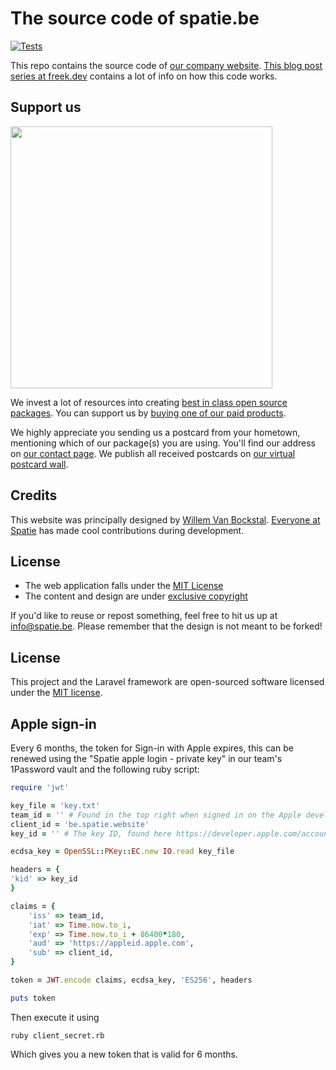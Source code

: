 # The source code of spatie.be

[![Tests](https://github.com/spatie/spatie.be/actions/workflows/run-tests.yml/badge.svg)](https://github.com/spatie/spatie.be/actions/workflows/run-tests.yml)

This repo contains the source code of [our company website](https://spatie.be). [This blog post series at freek.dev](https://freek.dev/1789-selling-digital-products-using-laravel-part-1-intro-a-tour-of-spatiebe) contains a lot of info on how this code works.

## Support us

[<img src="https://github-ads.s3.eu-central-1.amazonaws.com/spatiebe.jpg?t=1" width="419px" />](https://spatie.be/github-ad-click/spatie.be)

We invest a lot of resources into creating [best in class open source packages](https://spatie.be/open-source). You can support us by [buying one of our paid products](https://spatie.be/open-source/support-us).

We highly appreciate you sending us a postcard from your hometown, mentioning which of our package(s) you are using. You'll find our address on [our contact page](https://spatie.be/about-us). We publish all received postcards on [our virtual postcard wall](https://spatie.be/open-source/postcards).

## Credits

This website was principally designed by [Willem Van Bockstal](https://github.com/orgs/spatie/people/willemvb). [Everyone at Spatie](https://github.com/orgs/spatie/people) has made cool contributions during development.

## License

-   The web application falls under the [MIT License](https://choosealicense.com/licenses/mit/)
-   The content and design are under [exclusive copyright](https://choosealicense.com/no-license/)

If you'd like to reuse or repost something, feel free to hit us up at info@spatie.be. Please remember that the design is not meant to be forked!

## License

This project and the Laravel framework are open-sourced software licensed under the [MIT license](http://opensource.org/licenses/MIT).

## Apple sign-in

Every 6 months, the token for Sign-in with Apple expires, this can be renewed using the "Spatie apple login - private key" in our team's 1Password vault and the following ruby script:

```ruby
require 'jwt'

key_file = 'key.txt'
team_id = '' # Found in the top right when signed in on the Apple developer site
client_id = 'be.spatie.website'
key_id = '' # The key ID, found here https://developer.apple.com/account/resources/authkeys/list

ecdsa_key = OpenSSL::PKey::EC.new IO.read key_file

headers = {
'kid' => key_id
}

claims = {
    'iss' => team_id,
    'iat' => Time.now.to_i,
    'exp' => Time.now.to_i + 86400*180,
    'aud' => 'https://appleid.apple.com',
    'sub' => client_id,
}

token = JWT.encode claims, ecdsa_key, 'ES256', headers

puts token
```

Then execute it using

```shell
ruby client_secret.rb
```

Which gives you a new token that is valid for 6 months.
